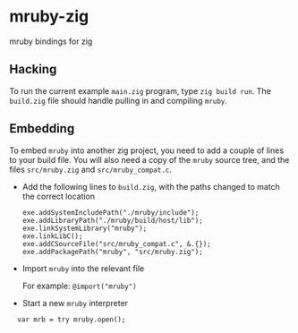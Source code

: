 # mruby-zig

mruby bindings for zig

## Hacking

To run the current example `main.zig` program, type `zig build run`. The `build.zig` file should handle pulling in and compiling `mruby`.

## Embedding

To embed `mruby` into another zig project, you need to add a couple of
lines to your build file. You will also need a copy of the `mruby`
source tree, and the files `src/mruby.zig` and `src/mruby_compat.c`.

- Add the following lines to `build.zig`, with the paths changed to match the correct location

  ```zig
  exe.addSystemIncludePath("./mruby/include");
  exe.addLibraryPath("./mruby/build/host/lib");
  exe.linkSystemLibrary("mruby");
  exe.linkLibC();
  exe.addCSourceFile("src/mruby_compat.c", &.{});
  exe.addPackagePath("mruby", "src/mruby.zig");
  ```

- Import `mruby` into the relevant file

  For example: `@import("mruby")`

- Start a new `mruby` interpreter

```zig
  var mrb = try mruby.open();
  ```
